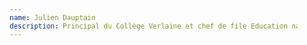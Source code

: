 ```yaml
---
name: Julien Dauptain
description: Principal du Collège Verlaine et chef de file Education nationale.
---
```

